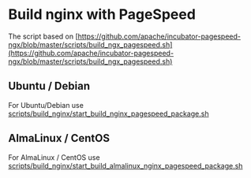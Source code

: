 # Build nginx with PageSpeed   
  
The script based on [https://github.com/apache/incubator-pagespeed-ngx/blob/master/scripts/build_ngx_pagespeed.sh](https://github.com/apache/incubator-pagespeed-ngx/blob/master/scripts/build_ngx_pagespeed.sh)  
  
## Ubuntu / Debian  
  
For Ubuntu/Debian use [scripts/build_nginx/start_build_nginx_pagespeed_package.sh](scripts/build_nginx/start_build_nginx_pagespeed_package.sh)  
  
## AlmaLinux / CentOS  
  
For AlmaLinux / CentOS use [scripts/build_nginx/start_build_almalinux_nginx_pagespeed_package.sh](scripts/build_nginx/start_build_almalinux_nginx_pagespeed_package.sh)  
